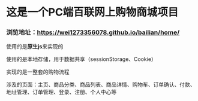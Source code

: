 # 这是一个PC端百联网上购物商城项目

### 浏览地址：https://wei1273356078.github.io/bailian/home/


使用的是**原生js**来实现的



使用的是本地存储，用于数据共享（sessionStorage、Cookie）



实现的是一整套的购物流程



涉及的页面：主页、商品分类、商品列表、商品详情、购物车、订单确认、付款、地址管理、订单管理、登录、注册、个人中心等
